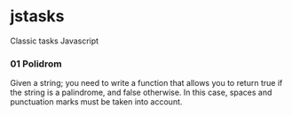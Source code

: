 # jstasks
Classic tasks Javascript


### 01 Polidrom

Given a string; you need to write a function that allows you to return true if the string is a palindrome, 
and false otherwise. In this case, spaces and punctuation marks must be taken into account.


